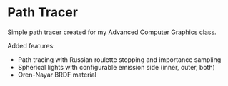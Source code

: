 # Path Tracer

Simple path tracer created for my Advanced Computer Graphics class.

Added features:
* Path tracing with Russian roulette stopping and importance sampling
* Spherical lights with configurable emission side (inner, outer, both)
* Oren-Nayar BRDF material
